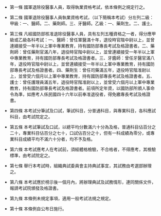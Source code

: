 * 第一條 國軍退除役醫事人員，取得執業資格考試，依本條例之規定行之。

* 第二條 國軍退除役醫事人員執業資格考試，（以下簡稱本考試）分左列二級：甲級：一、醫師。二、藥劑師。三、牙醫師。乙級：一、藥劑生。二、護士。

* 第三條 凡經國防部核准退除役醫事人員，具有左列五種資格之一者，得分應甲級或乙級各科考試：一、醫師：曾任軍醫滿十年，退役時官階中尉以上，並曾連續接受一年半以上軍中專業教育，持有國防部專長考試及格證書者。二、藥劑師：曾任藥劑官滿八年，退役時官階中尉以上，並曾連續接受一年半以上軍中專業教育，持有國防部專長考試及格證書者。三、牙醬師：曾任牙醫官滿八年，退役時官階中尉以上，並曾連續接受一年半以上軍中專業教育，持有國防部專長考試及格證書者。四、藥劑生：曾任司藥滿五年，退役時官階准尉以上，並曾受六個月以上軍中專業教育，持有國防部專長考試及格證書者。五、護士：曾任護理員滿五年，退役時官階准尉以上，並曾受六個月以上軍中專業教育，持有國防部專長考試及格證書者。前項所定年資，以國防部所頒人事命令為準，如應考人係民國四十六年以前奉准退役者，得免繳專長考試及格證書。

* 第四條 本考試分筆試及口試，筆試科目，分普通科目，與專業科目，各科應試科目，由考試院定之。

* 第五條 本考試筆試及口試，以總平均分數滿六十分為及格，普通科目佔百分之二十，專業科目佔百分之七十，口試佔百分之十，但有一科成績為零分，或專業科目成績平均不滿六十分者，均不予及格。

* 第六條 本考試應考人在考試前，須經體格檢驗，不合格者，不得應考，其檢驗標準，由考試院定之。

* 第七條 舉行本考試時，組織典試委員會主持典試事宜，其試務由考選部辦理之。

* 第八條 本考試應於榜示後一個月內，將辦理典試及試務情形，連同關係文件，報請考試院頒發及格證書。

* 第九條 本條例未規定事項，適用一般考試法規之規定。

* 第十條 本條例自公布日施行。

